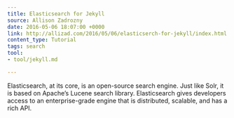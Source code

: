 ```yaml
---
title: Elasticsearch for Jekyll
source: Allison Zadrozny
date: 2016-05-06 18:07:00 +0000
link: http://allizad.com/2016/05/06/elasticserch-for-jekyll/index.html
content_type: Tutorial
tags: search
tool:
- tool/jekyll.md

---
```

Elasticsearch, at its core, is an open-source search engine. Just like Solr, it is based on Apache’s Lucene search library. Elasticsearch gives developers access to an enterprise-grade engine that is distributed, scalable, and has a rich API.





